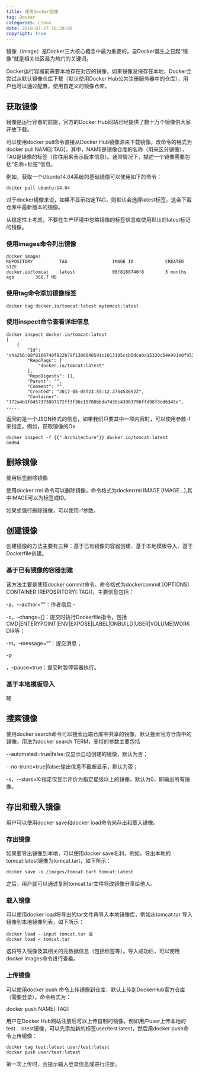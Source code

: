 ```yaml
---
title: 使用Docker镜像
tag: Docker
categories: Linux
date: 2018-07-27 18:20:00
copyright: true
---
```


镜像（image）是Docker三大核心概念中最为重要的，自Docker诞生之日起“镜像”就是相关社区最为热门的关键词。

Docker运行容器前需要本地存在对应的镜像，如果镜像没保存在本地，Docker会尝试从默认镜像仓库下载（默认使用Docker Hub公共注册服务器中的仓库），用户也可以通过配置，使用自定义的镜像仓库。

<!--more-->

## 获取镜像

镜像是运行容器的前提，官方的Docker Hub网站已经提供了数十万个镜像供大家开放下载。

可以使用docker pull命令直接从Docker Hub镜像源来下载镜像。改命令的格式为docker pull NAME[:TAG]。其中，NAME是镜像仓库的名称（用来区分镜像），TAG是镜像的标签（往往用来表示版本信息）。通常情况下，描述一个镜像需要包括“名称+标签”信息。

例如，获取一个Ubuntu14.04系统的基础镜像可以使用如下的命令：

```
docker pull ubuntu:14.04
```

对于docker镜像来说，如果不显示指定TAG，则默认会选择latest标签，这会下载仓库中最新版本的镜像。

从稳定性上考虑，不要在生产环境中忽略镜像的标签信息或使用默认的latest标记的镜像。

### 使用images命令列出镜像

```
docker images 
REPOSITORY          TAG                 IMAGE ID            CREATED             SIZE
docker.io/tomcat    latest              08f8166740f8        3 months ago        366.7 MB

```

### 使用tag命令添加镜像标签

```
docker tag docker.io/tomcat:latest mytomcat:latest
```

### 使用inspect命令查看详细信息

```
docker inspect docker.io/tomcat:latest 
[
    {
        "Id": "sha256:08f8166740f822b79f1306648591c1013105ccb5dca0a15320c54e991e0f9538",
        "RepoTags": [
            "docker.io/tomcat:latest"
        ],
        "RepoDigests": [],
        "Parent": "",
        "Comment": "",
        "Created": "2017-05-05T23:55:12.275453692Z",
        "Container": "172a4b1f8457373887172ff3f36c15708bbda7430c43963796ffd98f3dd6345e",
.....
```

返回的是一个JSON格式的信息，如果我们只要其中一项内容时，可以使用参数-f来指定，例如，获取镜像的Os

```
docker inspect -f {{".Architecture"}} docker.io/tomcat:latest 
amd64
```

## 删除镜像

使用标签删除镜像

使用docker rmi 命令可以删除镜像，命令格式为dockerrmi IMAGE [IMAGE...],其中IMAGE可以为标签或ID。

如果想强行删除镜像，可以使用-f参数。

## 创建镜像

创建镜像的方法主要有三种：基于已有镜像的容器创建、基于本地模板导入、基于Dockerfile创建。

### 基于已有镜像的容器创建

该方法主要是使用docker commit命令。命令格式为dockercommit [OPTIONS] CONTAINER [REPOSRITORY[:TAG]]，主要信息包括：

-a，--author=""：作者信息 -

-c，–change=[]：提交时执行Dockerfile指令，包括CMD|ENTERYPOINT|ENV|EXPOSE|LABEL|ONBUILD|USER|VOLUME|WORKDIR等；

-m，–message=“”：提交消息；

-p

，–pause=true：提交时暂停容器执行。

### 基于本地模板导入

略

## 搜索镜像

使用docker search命令可以搜索远端仓库中共享的镜像，默认搜索官方仓库中的镜像。用法为docker search TERM，支持的参数主要包括

--automated=true|false:仅显示自动创建的镜像，默认为否；

--no-trunc=true|false:输出信息不截断显示，默认为否；

-s，--stars=X:指定仅显示评价为指定星级以上的镜像，默认为0，即输出所有镜像。

## 存出和载入镜像

用户可以使用docker save和docker load命令来存出和载入镜像。

### 存出镜像

如果要导出镜像到本地，可以使用docker save名利，例如，导出本地的tomcat:latest镜像为tomcat.tart，如下所示：

```
docker save -o /images/tomcat.tart tomcat:latest
```

之后，用户就可以通过复制tomcat.tar文件将改镜像分享给他人。

### 载入镜像

可以使用docker load将导出的tar文件再导入本地镜像库，例如从tomcat.tar 导入镜像到本地镜像列表，如下所示：

```
docker load --input tomcat.tar 或
docker load < tomcat.tar
```

这将导入镜像及其相关的元数据信息（包括标签等）。导入成功后，可以使用docker images命令进行查看。

### 上传镜像

可以使用docker push 命令上传镜像到仓库，默认上传到DockerHub官方仓库（需要登录）。命令格式为：

docker push NAME[:TAG]

用户在Docker Hub网站注册后可以上传自制的镜像。例如用户user上传本地的test：latest镜像，可以先添加新的标签user/test:latest，然后用docker push命令上传镜像：

```
docker tag test:latest user/test:latest
docker push user/test:latest

```

第一次上传时，会提示输入登录信息或进行注册。



